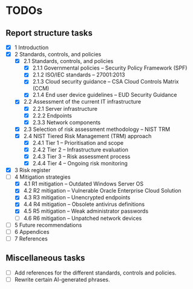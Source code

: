 # TODOs

## Report structure tasks

- [x] 1 Introduction
- [x] 2 Standards, controls, and policies
  - [x] 2.1 Standards, controls, and policies
    - [x] 2.1.1 Governmental policies – Security Policy Framework (SPF)
    - [x] 2.1.2 ISO/IEC standards – 27001:2013
    - [x] 2.1.3 Cloud security guidance – CSA Cloud Controls Matrix (CCM)
    - [x] 2.1.4 End user device guidelines – EUD Security Guidance
  - [x] 2.2 Assessment of the current IT infrastructure
    - [x] 2.2.1 Server infrastructure
    - [x] 2.2.2 Endpoints
    - [x] 2.3.3 Network components
  - [x] 2.3 Selection of risk assessment methodology – NIST TRM
  - [x] 2.4 NIST Tiered Risk Management (TRM) approach
    - [x] 2.4.1 Tier 1 – Prioritisation and scope
    - [x] 2.4.2 Tier 2 – Infrastructure evaluation
    - [x] 2.4.3 Tier 3 – Risk assessment process
    - [x] 2.4.4 Tier 4 – Ongoing risk monitoring
- [x] 3 Risk register
- [ ] 4 Mitigation strategies
  - [x] 4.1 R1 mitigation – Outdated Windows Server OS
  - [x] 4.2 R2 mitigation – Vulnerable Oracle Enterprise Cloud Solution
  - [x] 4.3 R3 mitigation – Unencrypted endpoints
  - [x] 4.4 R4 mitigation – Obsolete antivirus definitions
  - [x] 4.5 R5 mitigation – Weak administrator passwords
  - [ ] 4.6 R6 mitigation – Unpatched network devices
- [ ] 5 Future recommendations
- [ ] 6 Appendices
- [ ] 7 References

## Miscellaneous tasks

- [ ] Add references for the different standards, controls and policies.
- [ ] Rewrite certain AI-generated phrases.

